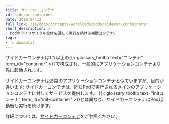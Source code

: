 ```yaml
---
title: サイドカーコンテナ
id: sidecar-container
date: 2018-04-12
full_link: /ja/docs/concepts/workloads/pods/sidecar-containers/
short_description: >
  Podのライフサイクル全体を通して実行を続ける補助コンテナ。
tags:
- fundamental
---
```

サイドカーコンテナは1つ以上の{{< glossary_tooltip text="コンテナ" term_id="container" >}}で構成され、一般的にアプリケーションコンテナより先に起動されます。

<!--more-->

サイドカーコンテナは通常のアプリケーションコンテナと似ていますが、目的が違います: サイドカーコンテナは、同じPodで実行されるメインのアプリケーションコンテナに対してサービスを提供します。
{{< glossary_tooltip text="Initコンテナ" term_id="init-container" >}}とは異なり、サイドカーコンテナはPod起動後も実行を続けます。

詳細については、[サイドカーコンテナ](/ja/docs/concepts/workloads/pods/sidecar-containers/)をご参照ください。
